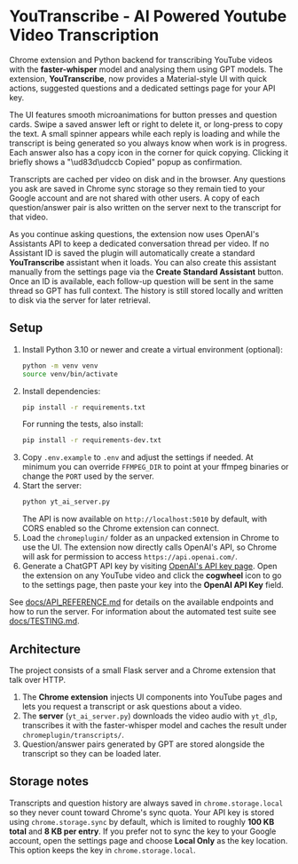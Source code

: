 # YouTranscribe - AI Powered Youtube Video Transcription

Chrome extension and Python backend for transcribing YouTube videos with the **faster-whisper** model and analysing them using GPT models. The extension, **YouTranscribe**, now provides a Material-style UI with quick actions, suggested questions and a dedicated settings page for your API key.

The UI features smooth microanimations for button presses and question cards. Swipe a saved answer left or right to delete it, or long-press to copy the text. A small spinner appears while each reply is loading and while the transcript is being generated so you always know when work is in progress. Each answer also has a copy icon in the corner for quick copying. Clicking it briefly shows a "\ud83d\udccb Copied" popup as confirmation.

Transcripts are cached per video on disk and in the browser. Any questions you ask are saved in Chrome sync storage so they remain tied to your Google account and are not shared with other users. A copy of each question/answer pair is also written on the server next to the transcript for that video.

As you continue asking questions, the extension now uses OpenAI's Assistants API
to keep a dedicated conversation thread per video. If no Assistant ID is saved
the plugin will automatically create a standard **YouTranscribe** assistant when
it loads. You can also create this assistant manually from the settings page via
the **Create Standard Assistant** button. Once an ID is available, each
follow-up question will be sent in the same thread so GPT has full context. The
history is still stored locally and written to disk via the server for later
retrieval.

## Setup

1. Install Python 3.10 or newer and create a virtual environment (optional):
   ```bash
   python -m venv venv
   source venv/bin/activate
   ```
2. Install dependencies:
   ```bash
   pip install -r requirements.txt
   ```
   For running the tests, also install:
   ```bash
   pip install -r requirements-dev.txt
   ```
3. Copy `.env.example` to `.env` and adjust the settings if needed.
   At minimum you can override `FFMPEG_DIR` to point at your ffmpeg binaries
   or change the `PORT` used by the server.
4. Start the server:
   ```bash
   python yt_ai_server.py
   ```
   The API is now available on `http://localhost:5010` by default, with CORS
   enabled so the Chrome extension can connect.
5. Load the `chromeplugin/` folder as an unpacked extension in Chrome to use the UI. The extension now directly calls OpenAI's API, so Chrome will ask for permission to access `https://api.openai.com/`.
6. Generate a ChatGPT API key by visiting [OpenAI's API key page](https://platform.openai.com/api-keys).
   Open the extension on any YouTube video and click the **cogwheel** icon to go
   to the settings page, then paste your key into the **OpenAI API Key** field.

See [docs/API_REFERENCE.md](docs/API_REFERENCE.md) for details on the available endpoints and how to run the server. For information about the automated test suite see [docs/TESTING.md](docs/TESTING.md).

## Architecture

The project consists of a small Flask server and a Chrome extension that talk over HTTP.

1. The **Chrome extension** injects UI components into YouTube pages and lets you request a transcript or ask questions about a video.
2. The **server** (`yt_ai_server.py`) downloads the video audio with `yt_dlp`, transcribes it with the faster-whisper model and caches the result under `chromeplugin/transcripts/`.
3. Question/answer pairs generated by GPT are stored alongside the transcript so they can be loaded later.

## Storage notes

Transcripts and question history are always saved in `chrome.storage.local` so they never count toward Chrome's sync quota. Your API key is stored using `chrome.storage.sync` by default, which is limited to roughly **100 KB total** and **8 KB per entry**. If you prefer not to sync the key to your Google account, open the settings page and choose **Local Only** as the key location. This option keeps the key in `chrome.storage.local`.
